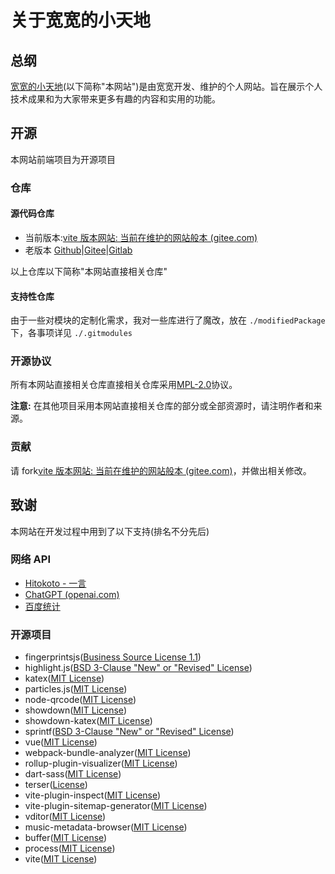 # 关于宽宽的小天地

## 总纲

[宽宽的小天地](https://kuankuan2007.gitee.io/)\(以下简称"本网站"\)是由宽宽开发、维护的个人网站。旨在展示个人技术成果和为大家带来更多有趣的内容和实用的功能。

## 开源

本网站前端项目为开源项目

### 仓库

#### 源代码仓库

- 当前版本:[vite 版本网站: 当前在维护的网站般本 (gitee.com)](https://gitee.com/kuankuan2007/website-vite)
- 老版本 [Github](https://github.com/kuankuan2007/website-old)|[Gitee](https://gitee.com/kuankuan2007/website-old)|[Gitlab](https://gitlab.com/kuankuan2007/website-old)

以上仓库以下简称"本网站直接相关仓库"

#### 支持性仓库

由于一些对模块的定制化需求，我对一些库进行了魔改，放在 `./modifiedPackage`下，各事项详见 `./.gitmodules`

### 开源协议

所有本网站直接相关仓库直接相关仓库采用[MPL-2.0](https://gitee.com/kuankuan2007/website-vite/blob/main/LICENSE)协议。

**注意:** 在其他项目采用本网站直接相关仓库的部分或全部资源时，请注明作者和来源。

### 贡献

请 fork[vite 版本网站: 当前在维护的网站般本 (gitee.com)](https://gitee.com/kuankuan2007/website-vite)，并做出相关修改。

## 致谢

本网站在开发过程中用到了以下支持(排名不分先后)

### 网络 API

- [Hitokoto - 一言](https://hitokoto.cn/)
- [ChatGPT (openai.com)](https://openai.com/chatgpt)
- [百度统计](https://tongji.baidu.com/)

### 开源项目

- fingerprintsjs\([Business Source License 1.1](https://github.com/fingerprintjs/fingerprintjs/blob/master/LICENSE)\)
- highlight.js\([BSD 3-Clause &#34;New&#34; or &#34;Revised&#34; License](https://github.com/highlightjs/highlight.js/blob/main/LICENSE)\)
- katex\([MIT License](https://github.com/KaTeX/KaTeX/blob/main/LICENSE)\)
- particles.js\([MIT License](https://github.com/VincentGarreau/particles.js/blob/master/LICENSE.md)\)
- node-qrcode\([MIT License](https://github.com/soldair/node-qrcode/blob/master/license)\)
- showdown\([MIT License](https://github.com/showdownjs/showdown/blob/master/LICENSE)\)
- showdown-katex\([MIT License](https://github.com/VincentTam/showdown-katex/blob/mhchem/LICENSE)\)
- sprintf\([BSD 3-Clause &#34;New&#34; or &#34;Revised&#34; License](https://github.com/alexei/sprintf.js/blob/master/LICENSE)\)
- vue\([MIT License](https://github.com/vuejs/core/blob/main/LICENSE)\)
- webpack-bundle-analyzer\([MIT License](https://github.com/webpack-contrib/webpack-bundle-analyzer/blob/master/LICENSE)\)
- rollup-plugin-visualizer\([MIT License](https://github.com/btd/rollup-plugin-visualizer/blob/master/LICENSE)\)
- dart-sass\([MIT License](https://github.com/sass/dart-sass/blob/main/LICENSE)\)
- terser\([License](https://github.com/leizongmin/js-xss/blob/master/LICENSE)\)
- vite-plugin-inspect\([MIT License](https://github.com/antfu/vite-plugin-inspect/blob/main/LICENSE)\)
- vite-plugin-sitemap-generator\([MIT License](https://github.com/aryankarim/vite-plugin-sitemap-generator/blob/main/LICENSE)\)
- vditor([MIT License](https://github.com/Vanessa219/vditor/blob/master/LICENSE))
- music-metadata-browser([MIT License](https://github.com/Borewit/music-metadata-browser/blob/master/LICENSE.txt))
- buffer([MIT License](https://github.com/feross/buffer/blob/master/LICENSE))
- process([MIT License](https://github.com/defunctzombie/node-process/blob/master/LICENSE))
- vite([MIT License](https://github.com/vitejs/vite/blob/main/LICENSE))
